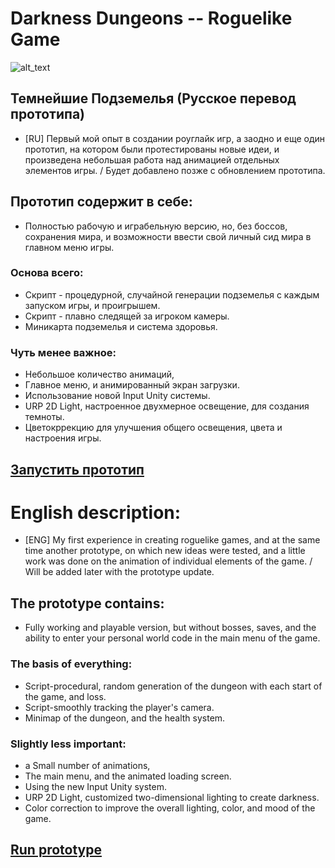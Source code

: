 # Darkness Dungeons -- Roguelike Game
![alt_text](https://github.com/DanielGDS/Darkness_Dungeons--Roguelike_Game/blob/main/PreviewForRoguelike.gif?raw=true)
## Темнейшие Подземелья (Русское перевод прототипа)

* [RU] Первый мой опыт в создании роуглайк игр, а заодно и еще один прототип, на котором были протестированы новые идеи, и произведена небольшая работа над анимацией отдельных элементов игры. / Будет добавлено позже с обновлением прототипа.

## Прототип содержит в себе:
* Полностью рабочую и играбельную версию, но, без боссов, сохранения мира, и возможности ввести свой личный сид мира в главном меню игры.

### Основа всего:
* Скрипт - процедурной, случайной генерации подземелья с каждым запуском игры, и  проигрышем.
* Скрипт - плавно следящей за игроком камеры.
* Миникарта подземелья и система здоровья.

### Чуть менее важное:
* Небольшое количество анимаций, 
* Главное меню, и анимированный экран загрузки.
* Использование новой Input Unity системы.
* URP 2D Light, настроенное двухмерное освещение, для создания темноты.
* Цветокррекцию для улучшения общего освещения, цвета и настроения игры. 

## [Запустить прототип](https://danielgds.github.io/Darkness_Dungeons--Roguelike_Game/)

#
# English description:
* [ENG] My first experience in creating roguelike games, and at the same time another prototype, on which new ideas were tested, and a little work was done on the animation of individual elements of the game. / Will be added later with the prototype update.

## The prototype contains:
* Fully working and playable version, but without bosses, saves, and the ability to enter your personal world code in the main menu of the game.

### The basis of everything:
* Script-procedural, random generation of the dungeon with each start of the game, and loss.
* Script-smoothly tracking the player's camera.
* Minimap of the dungeon, and the health system.

### Slightly less important:
* a Small number of animations,
* The main menu, and the animated loading screen.
* Using the new Input Unity system.
* URP 2D Light, customized two-dimensional lighting to create darkness.
* Color correction to improve the overall lighting, color, and mood of the game.

## [Run prototype](https://danielgds.github.io/Darkness_Dungeons--Roguelike_Game/)
